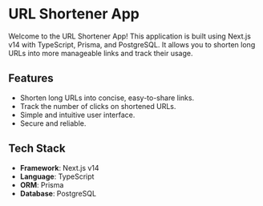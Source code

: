 # URL Shortener App

Welcome to the URL Shortener App! This application is built using Next.js v14 with TypeScript, Prisma, and PostgreSQL. It allows you to shorten long URLs into more manageable links and track their usage.

## Features

- Shorten long URLs into concise, easy-to-share links.
- Track the number of clicks on shortened URLs.
- Simple and intuitive user interface.
- Secure and reliable.

## Tech Stack

- **Framework**: Next.js v14
- **Language**: TypeScript
- **ORM**: Prisma
- **Database**: PostgreSQL

